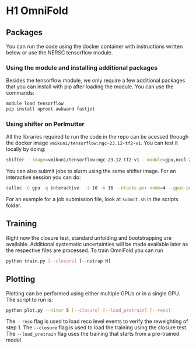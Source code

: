 # H1 OmniFold

## Packages

You can run the code using the docker container with instructions written below or use the NERSC tensorflow module.

### Using the module and installing additional packages

Besides the tensorflow module, we only require a few additional packages that you can install with pip after loading the module. You can use the commands:

```bash
module load tensorflow
pip install uproot awkward fastjet
```

### Using shifter on Perlmutter
All the libraries required to run the code in the repo can be acessed through the docker image ```vmikuni/tensorflow:ngc-23.12-tf2-v1```. You can test it locally by doing:
```bash
shifter --image=vmikuni/tensorflow:ngc-23.12-tf2-v1 --module=gpu,nccl-2.18
```

You can also submit jobs to slurm using the same shifter image. For an interactive session you can do:
```bash
salloc -C gpu -q interactive  -t 10 -n 16 --ntasks-per-node=4 --gpus-per-task=1  -A m3246 --gpu-bind=none  --image vmikuni/tensorflow:ngc-23.04-tf2-v1 --module=gpu,nccl-2.15
```

For an example for a job submission file, look at ```submit.sh``` in the scripts folder.


## Training

Right now the closure test, standard unfolding and bootstrapping are available. Additional systematic uncertainties will be made available later as the respective files are processed. To train OmniFold you can run

```bash
python train.py [--closure] [--nstrap N]
```

## Plotting

Plotting can be performed using either multiple GPUs or in a single GPU. The script to run is:

```bash
python plot.py --niter 5 [--closure] [--load_pretrain] [--reco]
```

The ```--reco``` flag is used to load reco level events to verify the reweighting of step 1. The ```--closure``` flag is used to load the training using the closure test. The ```--load_pretrain``` flag uses the training that starts from a pre-trained model
